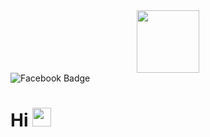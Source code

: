 <div id="header" align="center"> <img src="https://i0.wp.com/www.printmag.com/wp-content/uploads/2021/02/4cbe8d_f1ed2800a49649848102c68fc5a66e53mv2.gif?fit=476%2C280&ssl=1" width="100"/> </div>
<div id="badges">
  <img src="https://img.shields.io/badge/Facebook-blue?style=for-the-badge&logo=facebook&logoColor=white" alt="Facebook Badge"/>
</div>
<h1>
  Hi
  <img src="https://media.giphy.com/media/hvRJCLFzcasrR4ia7z/giphy.gif" width="30px"/>
</h1>
